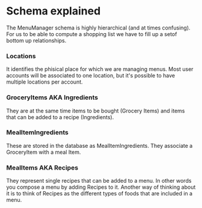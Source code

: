 # Schema explained

The MenuManager schema is highly hierarchical (and at times confusing). For us to be able to compute a shopping list we have to fill up a setof bottom up relationships.


### Locations
It identifies the phisical place for which we are managing menus. Most user accounts will be associated to one location, but it's possible to have multiple locations per account.

### GroceryItems AKA Ingredients
They are at the same time items to be bought (Grocery Items) and items that can be added to a recipe (Ingredients).

### MealItemIngredients 
These are stored in the database as MealItemIngredients. They associate a GroceryItem with a meal Item.

### MealItems AKA Recipes
They represent single recipes that can be added to a menu. In other words you compose a menu by adding Recipes to it. Another way of thinking about it is to think of Recipes as the different types of foods that are included in a menu.


